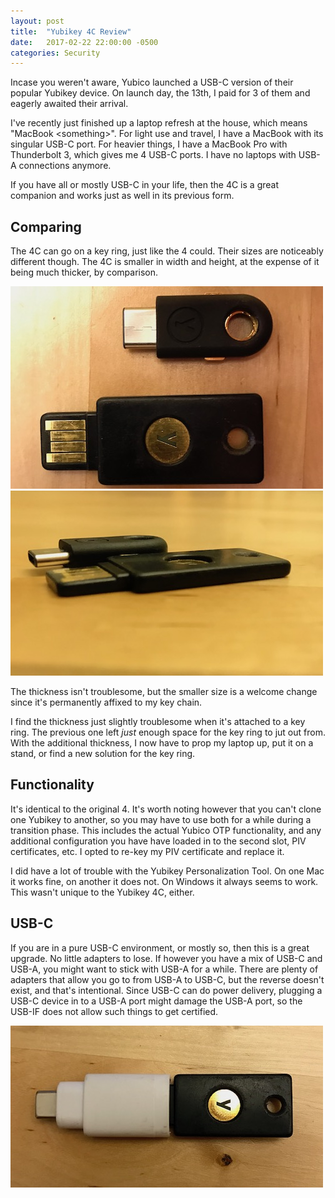 ```yaml
---
layout: post
title:  "Yubikey 4C Review"
date:   2017-02-22 22:00:00 -0500
categories: Security
---
```


Incase you weren't aware, Yubico launched a USB-C version of their popular
Yubikey device. On launch day, the 13th, I paid for 3 of them and eagerly
awaited their arrival.

I've recently just finished up a laptop refresh at the house, which means
"MacBook &lt;something&gt;". For light use and travel, I have a MacBook with
its singular USB-C port. For heavier things, I have a MacBook Pro with
Thunderbolt 3, which gives me 4 USB-C ports. I have no laptops with USB-A
connections anymore.

If you have all or mostly USB-C in your life, then the 4C is a great companion
and works just as well in its previous form.

## Comparing

The 4C can go on a key ring, just like the 4 could. Their sizes are noticeably
different though. The 4C is smaller in width and height, at the expense of it
being much thicker, by comparison.

![4C Top View][1]
![4C Side View][2]

The thickness isn't troublesome, but the smaller size is a welcome change since
it's permanently affixed to my key chain.

I find the thickness just slightly troublesome when it's attached to a key ring.
The previous one left *just* enough space for the key ring to jut out from. With
the additional thickness, I now have to prop my laptop up, put it on a stand, or
find a new solution for the key ring.

## Functionality

It's identical to the original 4. It's worth noting however that you can't
clone one Yubikey to another, so you may have to use both for a while during a
transition phase. This includes the actual Yubico OTP functionality, and any
additional configuration you have have loaded in to the second slot, PIV
certificates, etc. I opted to re-key my PIV certificate and replace it.

I did have a lot of trouble with the Yubikey Personalization Tool. On one Mac
it works fine, on another it does not. On Windows it always seems to work. This
wasn't unique to the Yubikey 4C, either.

## USB-C

If you are in a pure USB-C environment, or mostly so, then this is a great
upgrade. No little adapters to lose. If however you have a mix of USB-C and
USB-A, you might want to stick with USB-A for a while. There are plenty of
adapters that allow you go to from USB-A to USB-C, but the reverse doesn't
exist, and that's intentional. Since USB-C can do power delivery, plugging a
USB-C device in to a USB-A port might damage the USB-A port, so the USB-IF does
not allow such things to get certified.

![4 with Adapter][3]

[1]: /images/4c-top.jpg
[2]: /images/4c-side.jpg
[3]: /images/4-adapter.jpg